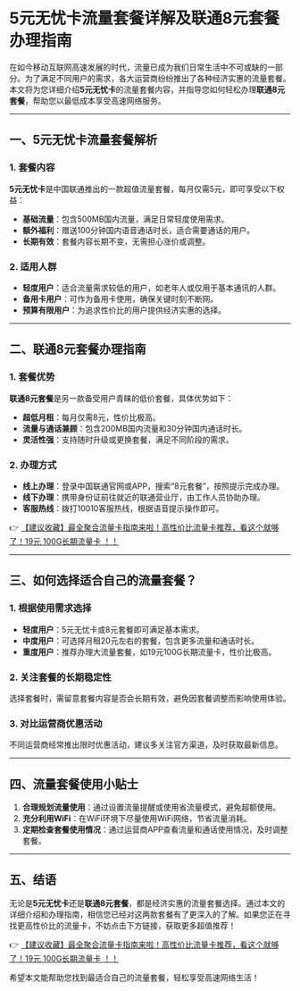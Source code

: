 # 5元无忧卡流量套餐详解及联通8元套餐办理指南

在如今移动互联网高速发展的时代，流量已成为我们日常生活中不可或缺的一部分。为了满足不同用户的需求，各大运营商纷纷推出了各种经济实惠的流量套餐。本文将为您详细介绍**5元无忧卡**的流量套餐内容，并指导您如何轻松办理**联通8元套餐**，帮助您以最低成本享受高速网络服务。

---

## 一、5元无忧卡流量套餐解析

### 1. 套餐内容  
**5元无忧卡**是中国联通推出的一款超值流量套餐，每月仅需5元，即可享受以下权益：  
- **基础流量**：包含500MB国内流量，满足日常轻度使用需求。  
- **额外福利**：赠送100分钟国内语音通话时长，适合需要通话的用户。  
- **长期有效**：套餐内容长期不变，无需担心涨价或调整。  

### 2. 适用人群  
- **轻度用户**：适合流量需求较低的用户，如老年人或仅用于基本通讯的人群。  
- **备用卡用户**：可作为备用卡使用，确保关键时刻不断网。  
- **预算有限用户**：为追求性价比的用户提供经济实惠的选择。

---

## 二、联通8元套餐办理指南

### 1. 套餐优势  
**联通8元套餐**是另一款备受用户青睐的低价套餐，具体优势如下：  
- **超低月租**：每月仅需8元，性价比极高。  
- **流量与通话兼顾**：包含200MB国内流量和30分钟国内通话时长。  
- **灵活性强**：支持随时升级或更换套餐，满足不同阶段的需求。

### 2. 办理方式  
- **线上办理**：登录中国联通官网或APP，搜索“8元套餐”，按照提示完成办理。  
- **线下办理**：携带身份证前往就近的联通营业厅，由工作人员协助办理。  
- **客服热线**：拨打10010客服热线，根据语音提示操作即可。

👉 [【建议收藏】最全聚合流量卡指南来啦！高性价比流量卡推荐，看这个就够了！19元 100G长期流量卡 ！！](https://bit.ly/Liuliangka)

---

## 三、如何选择适合自己的流量套餐？

### 1. 根据使用需求选择  
- **轻度用户**：5元无忧卡或8元套餐即可满足基本需求。  
- **中度用户**：可选择月租20元左右的套餐，包含更多流量和通话时长。  
- **重度用户**：推荐办理大流量套餐，如19元100G长期流量卡，性价比极高。

### 2. 关注套餐的长期稳定性  
选择套餐时，需留意套餐内容是否会长期有效，避免因套餐调整而影响使用体验。

### 3. 对比运营商优惠活动  
不同运营商经常推出限时优惠活动，建议多关注官方渠道，及时获取最新信息。

---

## 四、流量套餐使用小贴士

1. **合理规划流量使用**：通过设置流量提醒或使用省流量模式，避免超额使用。  
2. **充分利用WiFi**：在WiFi环境下尽量使用WiFi网络，节省流量消耗。  
3. **定期检查套餐使用情况**：通过运营商APP查看流量和通话使用情况，及时调整套餐。

---

## 五、结语

无论是**5元无忧卡**还是**联通8元套餐**，都是经济实惠的流量套餐选择。通过本文的详细介绍和办理指南，相信您已经对这两款套餐有了更深入的了解。如果您正在寻找更高性价比的流量卡，不妨点击下方链接，获取更多超值推荐！

👉 [【建议收藏】最全聚合流量卡指南来啦！高性价比流量卡推荐，看这个就够了！19元 100G长期流量卡 ！！](https://bit.ly/Liuliangka)

希望本文能帮助您找到最适合自己的流量套餐，轻松享受高速网络生活！